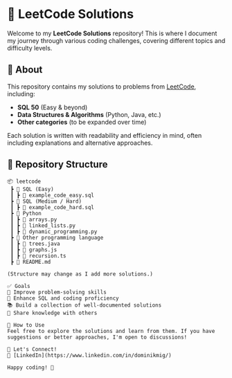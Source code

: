 # 🚀 LeetCode Solutions  

Welcome to my **LeetCode Solutions** repository! This is where I document my journey through various coding challenges, covering different topics and difficulty levels.  

## 📌 About  
This repository contains my solutions to problems from [LeetCode](https://leetcode.com/), including:  
- **SQL 50** (Easy & beyond)  
- **Data Structures & Algorithms** (Python, Java, etc.)  
- **Other categories** (to be expanded over time)  

Each solution is written with readability and efficiency in mind, often including explanations and alternative approaches.  

## 📂 Repository Structure  
```plaintext
📦 leetcode  
 ┣ 📂 SQL (Easy)
 ┃ ┣ 📜 example_code_easy.sql
 ┣ 📂 SQL (Medium / Hard)
 ┃ ┣ 📜 example_code_hard.sql   
 ┣ 📂 Python  
 ┃ ┣ 📜 arrays.py  
 ┃ ┣ 📜 linked_lists.py  
 ┃ ┣ 📜 dynamic_programming.py  
 ┣ 📂 Other programming language  
 ┃ ┣ 📜 trees.java  
 ┃ ┣ 📜 graphs.js  
 ┃ ┣ 📜 recursion.ts  
 ┣ 📜 README.md  

(Structure may change as I add more solutions.)

✅ Goals
📖 Improve problem-solving skills
🚀 Enhance SQL and coding proficiency
📚 Build a collection of well-documented solutions
🤝 Share knowledge with others

🎯 How to Use
Feel free to explore the solutions and learn from them. If you have suggestions or better approaches, I'm open to discussions!

📢 Let's Connect!
🔗 [LinkedIn](https://www.linkedin.com/in/dominikmig/)

Happy coding! 🚀
